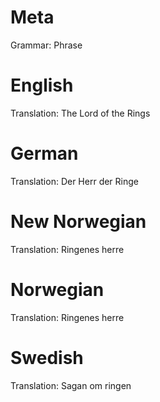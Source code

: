 Meta
====

Grammar: Phrase



English
=======

Translation: The Lord of the Rings



German
======

Translation: Der Herr der Ringe



New Norwegian
=============

Translation: Ringenes herre



Norwegian
=========

Translation: Ringenes herre



Swedish
=======

Translation: Sagan om ringen
